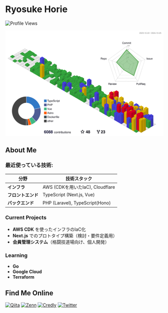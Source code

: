 # Ryosuke Horie

![Profile Views](https://komarev.com/ghpvc/?username=ryosuke-horie&style=flat-square)

![](./profile-3d-contrib/profile-gitblock.svg)

## About Me

### **最近使っている技術:**

| 分野           | 技術スタック                        |
|----------------|------------------------------------|
| **インフラ**   | AWS (CDKを用いたIaC), Cloudflare   |
| **フロントエンド** | TypeScript (Next.js, Vue)         |
| **バックエンド**   | PHP (Laravel), TypeScript(Hono)                     |

### Current Projects
- **AWS CDK** を使ったインフラのIaC化
- **Next.js** でのプロトタイプ構築（検討・要件定義用）
- **会員管理システム**（格闘技道場向け、個人開発）

### Learning
- **Go**
- **Google Cloud**
- **Terraform**

## Find Me Online

<p>
  <a href="https://qiita.com/ryosuke-horie" target="_blank"><img src="https://img.shields.io/badge/Qiita-55C500?style=for-the-badge&logo=qiita&logoColor=white" alt="Qiita"></a>
  <a href="https://zenn.dev/ryosuke_horie" target="_blank"><img src="https://img.shields.io/badge/Zenn-3EA8FF?style=for-the-badge&logo=zenn&logoColor=white" alt="Zenn"></a>
  <a href="https://www.credly.com/users/ryosuke-horie.4573376d" target="_blank"><img src="https://img.shields.io/badge/Credly-FF6B6B?style=for-the-badge&logo=credly&logoColor=white" alt="Credly"></a>
  <a href="https://twitter.com/ryosuke_314_" target="_blank"><img src="https://img.shields.io/badge/Twitter-1DA1F2?style=for-the-badge&logo=twitter&logoColor=white" alt="Twitter"></a>
</p>
